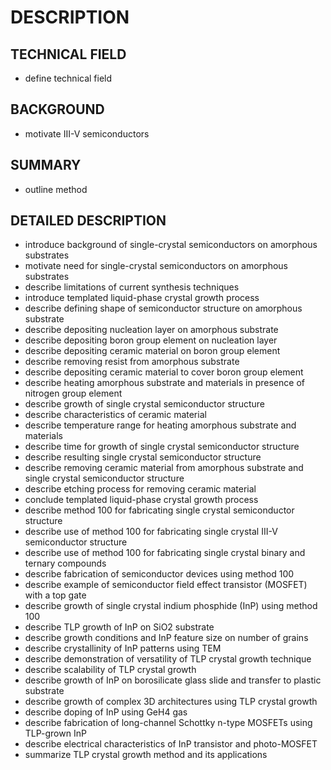 # DESCRIPTION

## TECHNICAL FIELD

- define technical field

## BACKGROUND

- motivate III-V semiconductors

## SUMMARY

- outline method

## DETAILED DESCRIPTION

- introduce background of single-crystal semiconductors on amorphous substrates
- motivate need for single-crystal semiconductors on amorphous substrates
- describe limitations of current synthesis techniques
- introduce templated liquid-phase crystal growth process
- describe defining shape of semiconductor structure on amorphous substrate
- describe depositing nucleation layer on amorphous substrate
- describe depositing boron group element on nucleation layer
- describe depositing ceramic material on boron group element
- describe removing resist from amorphous substrate
- describe depositing ceramic material to cover boron group element
- describe heating amorphous substrate and materials in presence of nitrogen group element
- describe growth of single crystal semiconductor structure
- describe characteristics of ceramic material
- describe temperature range for heating amorphous substrate and materials
- describe time for growth of single crystal semiconductor structure
- describe resulting single crystal semiconductor structure
- describe removing ceramic material from amorphous substrate and single crystal semiconductor structure
- describe etching process for removing ceramic material
- conclude templated liquid-phase crystal growth process
- describe method 100 for fabricating single crystal semiconductor structure
- describe use of method 100 for fabricating single crystal III-V semiconductor structure
- describe use of method 100 for fabricating single crystal binary and ternary compounds
- describe fabrication of semiconductor devices using method 100
- describe example of semiconductor field effect transistor (MOSFET) with a top gate
- describe growth of single crystal indium phosphide (InP) using method 100
- describe TLP growth of InP on SiO2 substrate
- describe growth conditions and InP feature size on number of grains
- describe crystallinity of InP patterns using TEM
- describe demonstration of versatility of TLP crystal growth technique
- describe scalability of TLP crystal growth
- describe growth of InP on borosilicate glass slide and transfer to plastic substrate
- describe growth of complex 3D architectures using TLP crystal growth
- describe doping of InP using GeH4 gas
- describe fabrication of long-channel Schottky n-type MOSFETs using TLP-grown InP
- describe electrical characteristics of InP transistor and photo-MOSFET
- summarize TLP crystal growth method and its applications

